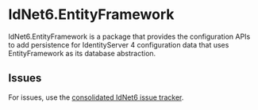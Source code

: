 # IdNet6.EntityFramework

IdNet6.EntityFramework is a package that provides the configuration APIs to add persistence for IdentityServer 4 configuration data that uses EntityFramework as its database abstraction.

## Issues

For issues, use the [consolidated IdNet6 issue tracker](https://github.com/IdentityServer/IdNet6/issues).
